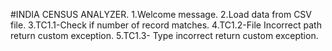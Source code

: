 #INDIA CENSUS ANALYZER.
1.Welcome message.
2.Load data from CSV file.
3.TC1.1-Check if number of record matches.
4.TC1.2-File Incorrect path return custom exception.
5.TC1.3- Type incorrect return custom exception.